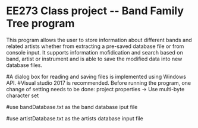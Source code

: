 
# EE273 Class project -- Band Family Tree program

This program allows the user to store information about different bands and related artists whether from extracting a pre-saved database file or from console input. It supports information mofidication and search based on band, artist or instrument and is able to save the modified data into new database files.

#A dialog box for reading and saving files is implemented using Windows API. 
#Visual studio 2017 is recommended. Before running the program, one change of setting needs to be done:
project properties -> Use multi-byte character set

#use bandDatabase.txt as the band database iput file


#use artistDatabase.txt as the artists database input file







